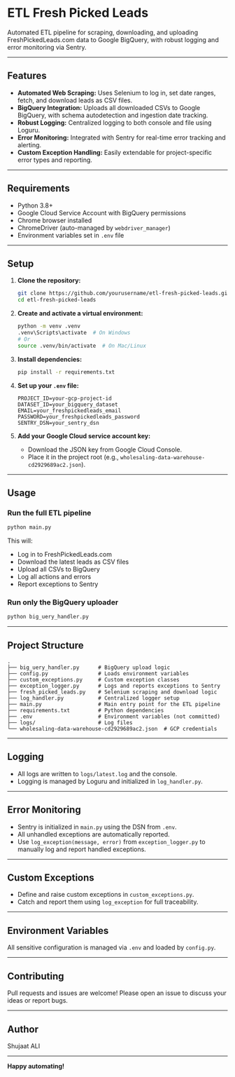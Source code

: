 # ETL Fresh Picked Leads

Automated ETL pipeline for scraping, downloading, and uploading FreshPickedLeads.com data to Google BigQuery, with robust logging and error monitoring via Sentry.

---

## Features

- **Automated Web Scraping:** Uses Selenium to log in, set date ranges, fetch, and download leads as CSV files.
- **BigQuery Integration:** Uploads all downloaded CSVs to Google BigQuery, with schema autodetection and ingestion date tracking.
- **Robust Logging:** Centralized logging to both console and file using Loguru.
- **Error Monitoring:** Integrated with Sentry for real-time error tracking and alerting.
- **Custom Exception Handling:** Easily extendable for project-specific error types and reporting.

---

## Requirements

- Python 3.8+
- Google Cloud Service Account with BigQuery permissions
- Chrome browser installed
- ChromeDriver (auto-managed by `webdriver_manager`)
- Environment variables set in `.env` file

---

## Setup

1. **Clone the repository:**
	```sh
	git clone https://github.com/yourusername/etl-fresh-picked-leads.git
	cd etl-fresh-picked-leads
	```

2. **Create and activate a virtual environment:**
	```sh
	python -m venv .venv
	.venv\Scripts\activate  # On Windows
	# Or
	source .venv/bin/activate  # On Mac/Linux
	```

3. **Install dependencies:**
	```sh
	pip install -r requirements.txt
	```

4. **Set up your `.env` file:**
	```
	PROJECT_ID=your-gcp-project-id
	DATASET_ID=your_bigquery_dataset
	EMAIL=your_freshpickedleads_email
	PASSWORD=your_freshpickedleads_password
	SENTRY_DSN=your_sentry_dsn
	```

5. **Add your Google Cloud service account key:**
	- Download the JSON key from Google Cloud Console.
	- Place it in the project root (e.g., `wholesaling-data-warehouse-cd2929689ac2.json`).

---

## Usage

### Run the full ETL pipeline

```sh
python main.py
```

This will:
- Log in to FreshPickedLeads.com
- Download the latest leads as CSV files
- Upload all CSVs to BigQuery
- Log all actions and errors
- Report exceptions to Sentry

### Run only the BigQuery uploader

```sh
python big_uery_handler.py
```

---

## Project Structure

```
.
├── big_uery_handler.py      # BigQuery upload logic
├── config.py                # Loads environment variables
├── custom_exceptions.py     # Custom exception classes
├── exception_logger.py      # Logs and reports exceptions to Sentry
├── fresh_picked_leads.py    # Selenium scraping and download logic
├── log_handler.py           # Centralized logger setup
├── main.py                  # Main entry point for the ETL pipeline
├── requirements.txt         # Python dependencies
├── .env                     # Environment variables (not committed)
├── logs/                    # Log files
└── wholesaling-data-warehouse-cd2929689ac2.json  # GCP credentials
```

---

## Logging

- All logs are written to `logs/latest.log` and the console.
- Logging is managed by Loguru and initialized in `log_handler.py`.

---

## Error Monitoring

- Sentry is initialized in `main.py` using the DSN from `.env`.
- All unhandled exceptions are automatically reported.
- Use `log_exception(message, error)` from `exception_logger.py` to manually log and report handled exceptions.

---

## Custom Exceptions

- Define and raise custom exceptions in `custom_exceptions.py`.
- Catch and report them using `log_exception` for full traceability.

---

## Environment Variables

All sensitive configuration is managed via `.env` and loaded by `config.py`.

---

## Contributing

Pull requests and issues are welcome! Please open an issue to discuss your ideas or report bugs.

---

## Author

Shujaat ALI

---

**Happy automating!**
